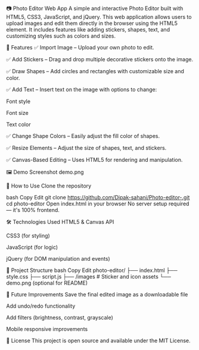 📷 Photo Editor Web App
A simple and interactive Photo Editor built with HTML5, CSS3, JavaScript, and jQuery. This web application allows users to upload images and edit them directly in the browser using the HTML5 <canvas> element. It includes features like adding stickers, shapes, text, and customizing styles such as colors and sizes.

🌟 Features
✅ Import Image – Upload your own photo to edit.

✅ Add Stickers – Drag and drop multiple decorative stickers onto the image.

✅ Draw Shapes – Add circles and rectangles with customizable size and color.

✅ Add Text – Insert text on the image with options to change:

Font style

Font size

Text color

✅ Change Shape Colors – Easily adjust the fill color of shapes.

✅ Resize Elements – Adjust the size of shapes, text, and stickers.

✅ Canvas-Based Editing – Uses HTML5 <canvas> for rendering and manipulation.

🖼️ Demo Screenshot
demo.png


🚀 How to Use
Clone the repository

bash
Copy
Edit
git clone https://github.com/Dipak-sahani/Photo-editor-.git
cd photo-editor
Open index.html in your browser
No server setup required — it's 100% frontend.

🛠️ Technologies Used
HTML5 & Canvas API

CSS3 (for styling)

JavaScript (for logic)

jQuery (for DOM manipulation and events)

📁 Project Structure
bash
Copy
Edit
photo-editor/
├── index.html
├── style.css
├── script.js
├── /images       # Sticker and icon assets
└── demo.png (optional for README)

📌 Future Improvements
Save the final edited image as a downloadable file

Add undo/redo functionality

Add filters (brightness, contrast, grayscale)

Mobile responsive improvements

📄 License
This project is open source and available under the MIT License.